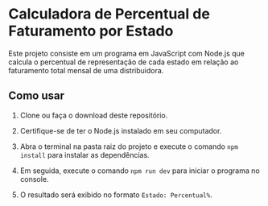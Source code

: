Calculadora de Percentual de Faturamento por Estado
===================================================

Este projeto consiste em um programa em JavaScript com Node.js que calcula o percentual de representação de cada estado em relação ao faturamento total mensal de uma distribuidora.

Como usar
---------

1.  Clone ou faça o download deste repositório.

2.  Certifique-se de ter o Node.js instalado em seu computador.

3.  Abra o terminal na pasta raiz do projeto e execute o comando `npm install` para instalar as dependências.

4.  Em seguida, execute o comando `npm run dev` para iniciar o programa no console.

5.  O resultado será exibido no formato `Estado: Percentual%`.
